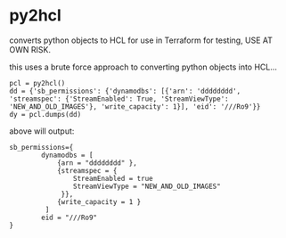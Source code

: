 # py2hcl
converts python objects to HCL for use in Terraform for testing, USE AT OWN RISK.

this uses a brute force approach to converting python objects into HCL... 
```
pcl = py2hcl()
dd = {'sb_permissions': {'dynamodbs': [{'arn': 'dddddddd', 'streamspec': {'StreamEnabled': True, 'StreamViewType': 'NEW_AND_OLD_IMAGES'}, 'write_capacity': 1}], 'eid': '///Ro9'}}
dy = pcl.dumps(dd)   
```

above will output:
```
sb_permissions={
        dynamodbs = [
            {arn = "dddddddd" },
            {streamspec = {
                StreamEnabled = true
                StreamViewType = "NEW_AND_OLD_IMAGES"
             }},
            {write_capacity = 1 }
         ]
        eid = "///Ro9"
}
```